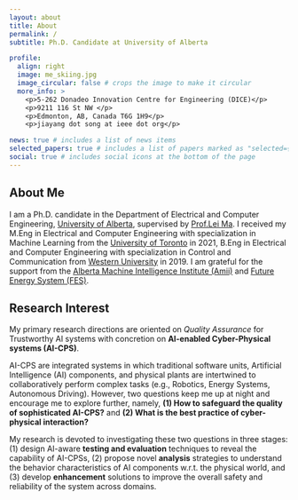 ```yaml
---
layout: about
title: About
permalink: /
subtitle: Ph.D. Candidate at University of Alberta

profile:
  align: right
  image: me_skiing.jpg
  image_circular: false # crops the image to make it circular
  more_info: >
    <p>5-262 Donadeo Innovation Centre for Engineering (DICE)</p>
    <p>9211 116 St NW </p>
    <p>Edmonton, AB, Canada T6G 1H9</p>
    <p>jiayang dot song at ieee dot org</p>

news: true # includes a list of news items
selected_papers: true # includes a list of papers marked as "selected={true}"
social: true # includes social icons at the bottom of the page
---
```


## About Me

I am a Ph.D. candidate in the Department of Electrical and Computer Engineering, [University of Alberta](https://www.ualberta.ca/index.html), supervised by [Prof.Lei Ma](https://www.malei.org/). I received my M.Eng in Electrical and Computer Engineering with specialization in Machine Learning from the [University of Toronto](https://www.utoronto.ca/) in 2021, B.Eng in Electrical and Computer Engineering with specialization in Control and Communication from [Western University](https://www.uwo.ca/index.html) in 2019. I am grateful for the support from the [Alberta Machine Intelligence Institute (Amii)](https://www.amii.ca/) and [Future Energy System (FES)](https://www.futureenergysystems.ca/).

## Research Interest

My primary research directions are oriented on *Quality Assurance* for Trustworthy AI systems with concretion on **AI-enabled Cyber-Physical systems (AI-CPS)**.

AI-CPS are integrated systems in which traditional software units, Artificial Intelligence (AI) components, and physical plants are intertwined to collaboratively perform complex tasks (e.g., Robotics, Energy Systems, Autonomous Driving). However, two questions keep me up at night and encourage me to explore further, namely, 
**(1) How to safeguard the quality of sophisticated AI-CPS?** and 
**(2) What is the best practice of cyber-physical interaction?**

My research is devoted to investigating these two questions in three stages: (1) design AI-aware **testing and evaluation** techniques to reveal the capability of AI-CPSs, (2) propose novel **analysis** strategies to understand the behavior characteristics of AI components w.r.t. the physical world, and (3) develop **enhancement** solutions to improve the overall safety and reliability of the system across domains.

<!-- Put your address / P.O. box / other info right below your picture. You can also disable any of these elements by editing `profile` property of the YAML header of your `_pages/about.md`. Edit `_bibliography/papers.bib` and Jekyll will render your [publications page](/al-folio/publications/) automatically.

Link to your social media connections, too. This theme is set up to use [Font Awesome icons](https://fontawesome.com/) and [Academicons](https://jpswalsh.github.io/academicons/), like the ones below. Add your Facebook, Twitter, LinkedIn, Google Scholar, or just disable all of them. -->
